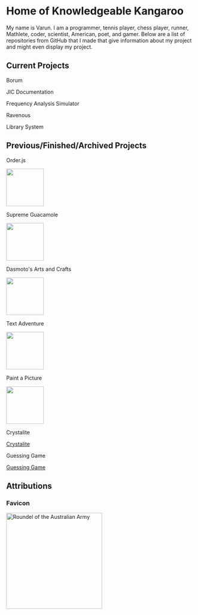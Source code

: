 # Home of Knowledgeable Kangaroo

My name is Varun. I am a programmer, tennis player, chess player, runner, Mathlete, coder, scientist, American, poet, and gamer. Below are a list of repositories from GitHub that I made that give information about my project and might even display my project. 

## Current Projects

Borum

JIC Documentation

Frequency Analysis Simulator

Ravenous

Library System

## Previous/Finished/Archived Projects

Order.js

[<img src = "https://knowledgeablekangaroo.github.io/order.js/images/pizza.jpg" width = 100>](https://knowledgeablekangaroo.github.io/order.js)

Supreme Guacamole

[<img src = "https://knowledgeablekangaroo.github.io/supreme-guacamole/images/Avocado.png" width = 100>](https://knowledgeablekangaroo.github.io/supreme-guacamole)

Dasmoto's Arts and Crafts

[<img src = "https://knowledgeablekangaroo.github.io/Dasmotos-Arts-and-Crafts/Images/Pattern.jpeg" width = 100>](https://knowledgeablekangaroo.github.io/Dasmotos-Arts-and-Crafts)

Text Adventure

[<img src = "https://knowledgeablekangaroo.github.io/text-adventure/icon.png" width = 100>](https://knowledgeablekangaroo.github.io/text-adventure)

Paint a Picture

[<img src = "https://knowledgeablekangaroo.github.io/paint-a-picture-backup/paint-pallete.png" width = 100>](https://knowledgeablekangaroo.github.io/paint-a-picture-backup)

Crystalite

[Crystalite](https://knowledgeablekangaroo.github.io/Crystalite)

Guessing Game

[Guessing Game](https://knowledgeablekangaroo.github.io/guessing-game)

## Attributions ##

### Favicon ###

<a target = "_blank" title = "By Fry1989 eh? [CC BY-SA 3.0 
 (https://creativecommons.org/licenses/by-sa/3.0
)], from Wikimedia Commons" href = "https://commons.wikimedia.org/wiki/File:Roundel_of_the_Australian_Army.svg">
      <img width = "256" alt = "Roundel of the Australian Army" src = "https://upload.wikimedia.org/wikipedia/commons/thumb/a/a3/Roundel_of_the_Australian_Army.svg/256px-Roundel_of_the_Australian_Army.svg.png">
</a>

<script src = "./script.js"></script>
<script>
 createLinkElement('image/x-icon', 'shortcut icon', 'images/icon.ico');
</script>

